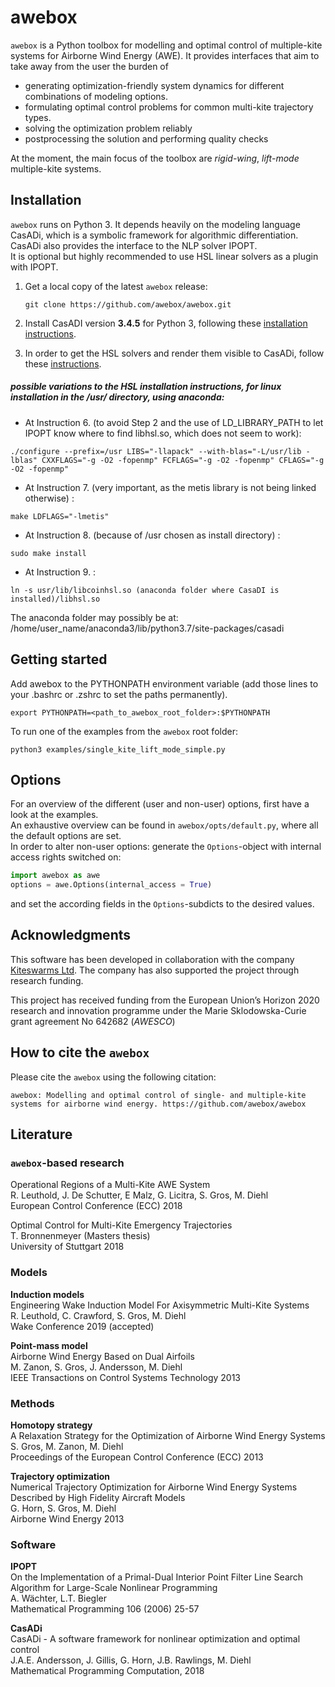 # awebox

`awebox` is a Python toolbox for modelling and optimal control of multiple-kite systems for Airborne Wind Energy (AWE). It provides interfaces that aim to take away from the user the burden of

* generating optimization-friendly system dynamics for different combinations of modeling options.
* formulating optimal control problems for common multi-kite trajectory types.
* solving the optimization problem reliably
* postprocessing the solution and performing quality checks 

At the moment, the main focus of the toolbox are _rigid-wing_, _lift-mode_ multiple-kite systems.

## Installation

`awebox` runs on Python 3. It depends heavily on the modeling language CasADi, which is a symbolic framework for algorithmic differentiation. CasADi also provides the interface to the NLP solver IPOPT.  
It is optional but highly recommended to use HSL linear solvers as a plugin with IPOPT.

1.   Get a local copy of the latest `awebox` release:

     ```
     git clone https://github.com/awebox/awebox.git
     ```

2.   Install CasADI version **3.4.5** for Python 3, following these [installation instructions](https://github.com/casadi/casadi/wiki/InstallationInstructions).

3.   In order to get the HSL solvers and render them visible to CasADi, follow these [instructions](https://github.com/casadi/casadi/wiki/Obtaining-HSL).

##### possible variations to the HSL installation instructions, for linux installation in the /usr/ directory, using anaconda: 
 
- At Instruction  6.  (to avoid Step 2 and the use of LD_LIBRARY_PATH to let IPOPT know where to find libhsl.so, which does not seem to work):
```
./configure --prefix=/usr LIBS="-llapack" --with-blas="-L/usr/lib -lblas" CXXFLAGS="-g -O2 -fopenmp" FCFLAGS="-g -O2 -fopenmp" CFLAGS="-g -O2 -fopenmp"
```
 
- At Instruction 7. (very important, as the metis library is not being linked otherwise) :
```
make LDFLAGS="-lmetis"  
```
 
- At Instruction 8. (because of /usr chosen as install directory)  :
```
sudo make install
```
 

- At Instruction 9. :
```
ln -s usr/lib/libcoinhsl.so (anaconda folder where CasaDI is installed)/libhsl.so
```
The anaconda folder may possibly be at: /home/user_name/anaconda3/lib/python3.7/site-packages/casadi



## Getting started

Add awebox to the PYTHONPATH environment variable (add those lines to your .bashrc or .zshrc to set the paths permanently).

```
export PYTHONPATH=<path_to_awebox_root_folder>:$PYTHONPATH
```


To run one of the examples from the `awebox` root folder:

```
python3 examples/single_kite_lift_mode_simple.py
```

## Options

For an overview of the different (user and non-user) options, first have a look at the examples.  
An exhaustive overview can be found in `awebox/opts/default.py`, where all the default options are set.  
In order to alter non-user options: generate the `Options`-object with internal access rights switched on:

```python
import awebox as awe
options = awe.Options(internal_access = True)
```

and set the according fields in the `Options`-subdicts to the desired values.

## Acknowledgments

This software has been developed in collaboration with the company [Kiteswarms Ltd](http://www.kiteswarms.com). The company has also supported the project through research funding.

This project has received funding from the European Union’s Horizon 2020 research and innovation programme under the Marie Sklodowska-Curie grant agreement No 642682 (_AWESCO_)

## How to cite the `awebox`
Please cite the `awebox` using the following citation: 

```
awebox: Modelling and optimal control of single- and multiple-kite systems for airborne wind energy. https://github.com/awebox/awebox
```

## Literature

### `awebox`-based research

Operational Regions of a Multi-Kite AWE System \
R. Leuthold, J. De Schutter, E Malz, G. Licitra, S. Gros, M. Diehl \
European Control Conference (ECC) 2018

Optimal Control for Multi-Kite Emergency Trajectories \
T. Bronnenmeyer (Masters thesis) \
University of Stuttgart 2018

### Models

**Induction models**\
Engineering Wake Induction Model For Axisymmetric Multi-Kite Systems \
R. Leuthold, C. Crawford, S. Gros, M. Diehl \
Wake Conference 2019 (accepted)

**Point-mass model**\
Airborne Wind Energy Based on Dual Airfoils \
M. Zanon, S. Gros, J. Andersson, M. Diehl \
IEEE Transactions on Control Systems Technology 2013

### Methods

**Homotopy strategy** \
A Relaxation Strategy for the Optimization of Airborne Wind Energy Systems \
S. Gros, M. Zanon, M. Diehl \
Proceedings of the European Control Conference (ECC) 2013

**Trajectory optimization** \
Numerical Trajectory Optimization for Airborne Wind Energy Systems Described by High Fidelity Aircraft Models \
G. Horn, S. Gros, M. Diehl \
Airborne Wind Energy 2013

### Software

**IPOPT**\
On the Implementation of a Primal-Dual Interior Point Filter Line Search Algorithm for Large-Scale Nonlinear Programming \
A. Wächter, L.T. Biegler \
Mathematical Programming 106 (2006) 25-57

**CasADi**\
CasADi - A software framework for nonlinear optimization and optimal control \
J.A.E. Andersson, J. Gillis, G. Horn, J.B. Rawlings, M. Diehl \
Mathematical Programming Computation, 2018